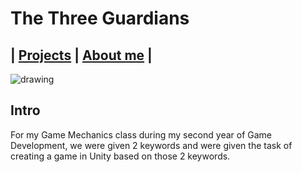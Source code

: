 # The Three Guardians

## | [Projects](https://daandemaecker.github.io)  |    [About me](https://daandemaecker.github.io/AboutMe.html)  |


<img src="../Content/TheThreeGuardians.gif" alt="drawing"/>

## Intro
For my Game Mechanics class during my second year of Game Development, we were given 2 keywords and were given the task of creating a game in Unity based on those 2 keywords.  
